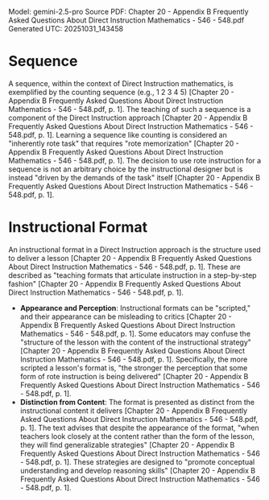 Model: gemini-2.5-pro
Source PDF: Chapter 20 - Appendix B Frequently Asked Questions About Direct Instruction Mathematics - 546 - 548.pdf
Generated UTC: 20251031_143458

# Sequence

A sequence, within the context of Direct Instruction mathematics, is exemplified by the counting sequence (e.g., 1 2 3 4 5) [Chapter 20 - Appendix B Frequently Asked Questions About Direct Instruction Mathematics - 546 - 548.pdf, p. 1]. The teaching of such a sequence is a component of the Direct Instruction approach [Chapter 20 - Appendix B Frequently Asked Questions About Direct Instruction Mathematics - 546 - 548.pdf, p. 1]. Learning a sequence like counting is considered an "inherently rote task" that requires "rote memorization" [Chapter 20 - Appendix B Frequently Asked Questions About Direct Instruction Mathematics - 546 - 548.pdf, p. 1]. The decision to use rote instruction for a sequence is not an arbitrary choice by the instructional designer but is instead "driven by the demands of the task" itself [Chapter 20 - Appendix B Frequently Asked Questions About Direct Instruction Mathematics - 546 - 548.pdf, p. 1].

# Instructional Format

An instructional format in a Direct Instruction approach is the structure used to deliver a lesson [Chapter 20 - Appendix B Frequently Asked Questions About Direct Instruction Mathematics - 546 - 548.pdf, p. 1]. These are described as "teaching formats that articulate instruction in a step-by-step fashion" [Chapter 20 - Appendix B Frequently Asked Questions About Direct Instruction Mathematics - 546 - 548.pdf, p. 1].

*   **Appearance and Perception**: Instructional formats can be "scripted," and their appearance can be misleading to critics [Chapter 20 - Appendix B Frequently Asked Questions About Direct Instruction Mathematics - 546 - 548.pdf, p. 1]. Some educators may confuse the "structure of the lesson with the content of the instructional strategy" [Chapter 20 - Appendix B Frequently Asked Questions About Direct Instruction Mathematics - 546 - 548.pdf, p. 1]. Specifically, the more scripted a lesson's format is, "the stronger the perception that some form of rote instruction is being delivered" [Chapter 20 - Appendix B Frequently Asked Questions About Direct Instruction Mathematics - 546 - 548.pdf, p. 1].
*   **Distinction from Content**: The format is presented as distinct from the instructional content it delivers [Chapter 20 - Appendix B Frequently Asked Questions About Direct Instruction Mathematics - 546 - 548.pdf, p. 1]. The text advises that despite the appearance of the format, "when teachers look closely at the content rather than the form of the lesson, they will find generalizable strategies" [Chapter 20 - Appendix B Frequently Asked Questions About Direct Instruction Mathematics - 546 - 548.pdf, p. 1]. These strategies are designed to "promote conceptual understanding and develop reasoning skills" [Chapter 20 - Appendix B Frequently Asked Questions About Direct Instruction Mathematics - 546 - 548.pdf, p. 1].